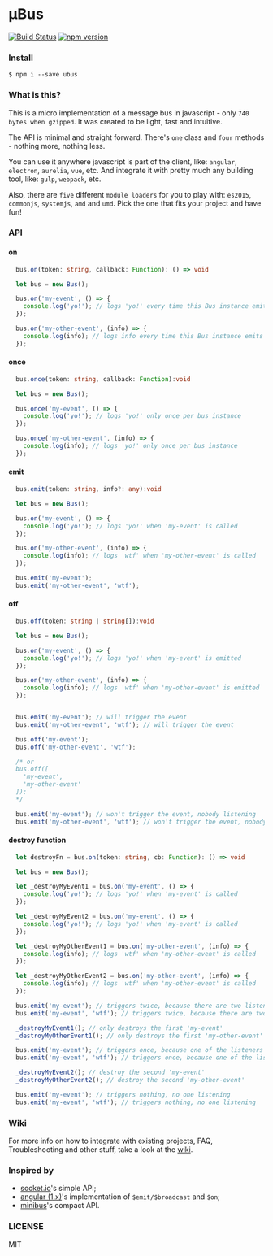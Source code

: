 # μBus

[![Build Status](https://travis-ci.org/ericmdantas/uBus.svg?branch=master)](https://travis-ci.org/ericmdantas/uBus)
[![npm version](https://badge.fury.io/js/xtorage.svg)](https://badge.fury.io/js/xtorage)


### Install

```shell
$ npm i --save ubus
```


### What is this?

This is a micro implementation of a message bus in javascript - only `740 bytes when gzipped`. It was created to be light, fast and intuitive.

The API is minimal and straight forward. There's `one` class and `four` methods - nothing more, nothing less.

You can use it anywhere javascript is part of the client, like: `angular`, `electron`, `aurelia`, `vue`, etc.
And integrate it with pretty much any building tool, like: `gulp`, `webpack`, etc.

Also, there are `five` different `module loaders` for you to play with: `es2015`, `commonjs`, `systemjs`, `amd` and `umd`. Pick the one that fits your project and have fun!


### API

#### on

```ts
  bus.on(token: string, callback: Function): () => void
```

```js
  let bus = new Bus();

  bus.on('my-event', () => {
    console.log('yo!'); // logs 'yo!' every time this Bus instance emits 'my-event'
  });

  bus.on('my-other-event', (info) => {
    console.log(info); // logs info every time this Bus instance emits 'my-other-event'
  });
```

#### once

```ts
  bus.once(token: string, callback: Function):void
```

```ts
  let bus = new Bus();

  bus.once('my-event', () => {
    console.log('yo!'); // logs 'yo!' only once per bus instance
  });

  bus.once('my-other-event', (info) => {
    console.log(info); // logs 'yo!' only once per bus instance
  });
```


#### emit

```ts
  bus.emit(token: string, info?: any):void
```

```js
  let bus = new Bus();

  bus.on('my-event', () => {
    console.log('yo!'); // logs 'yo!' when 'my-event' is called
  });

  bus.on('my-other-event', (info) => {
    console.log(info); // logs 'wtf' when 'my-other-event' is called
  });

  bus.emit('my-event');
  bus.emit('my-other-event', 'wtf');
```

#### off

```ts
  bus.off(token: string | string[]):void
```

```js
  let bus = new Bus();

  bus.on('my-event', () => {
    console.log('yo!'); // logs 'yo!' when 'my-event' is emitted
  });

  bus.on('my-other-event', (info) => {
    console.log(info); // logs 'wtf' when 'my-other-event' is emitted
  });


  bus.emit('my-event'); // will trigger the event
  bus.emit('my-other-event', 'wtf'); // will trigger the event

  bus.off('my-event');
  bus.off('my-other-event', 'wtf');

  /* or
  bus.off([
    'my-event',
    'my-other-event'
  ]);
  */

  bus.emit('my-event'); // won't trigger the event, nobody listening
  bus.emit('my-other-event', 'wtf'); // won't trigger the event, nobody listening
```


#### destroy function

```ts
  let destroyFn = bus.on(token: string, cb: Function): () => void
```

```js
  let bus = new Bus();

  let _destroyMyEvent1 = bus.on('my-event', () => {
    console.log('yo!'); // logs 'yo!' when 'my-event' is called
  });

  let _destroyMyEvent2 = bus.on('my-event', () => {
    console.log('yo!'); // logs 'yo!' when 'my-event' is called
  });

  let _destroyMyOtherEvent1 = bus.on('my-other-event', (info) => {
    console.log(info); // logs 'wtf' when 'my-other-event' is called
  });

  let _destroyMyOtherEvent2 = bus.on('my-other-event', (info) => {
    console.log(info); // logs 'wtf' when 'my-other-event' is called
  });

  bus.emit('my-event'); // triggers twice, because there are two listeners
  bus.emit('my-event', 'wtf'); // triggers twice, because there are two listeners

  _destroyMyEvent1(); // only destroys the first 'my-event'
  _destroyMyOtherEvent1(); // only destroys the first 'my-other-event'

  bus.emit('my-event'); // triggers once, because one of the listeners was destroyed
  bus.emit('my-event', 'wtf'); // triggers once, because one of the listeners was destroyed

  _destroyMyEvent2(); // destroy the second 'my-event'
  _destroyMyOtherEvent2(); // destroy the second 'my-other-event'

  bus.emit('my-event'); // triggers nothing, no one listening
  bus.emit('my-event', 'wtf'); // triggers nothing, no one listening
```

### Wiki

For more info on how to integrate with existing projects, FAQ, Troubleshooting and other stuff, take a look at the [wiki](https://github.com/ericmdantas/uBus/wiki).


### Inspired by

- [socket.io](https://github.com/socketio/socket.io)'s simple API;
- [angular (1.x)](https://github.com/angular/angular.js)'s implementation of `$emit/$broadcast` and `$on`;
- [minibus](https://github.com/axelpale/minibus)'s compact API.


### LICENSE

MIT
